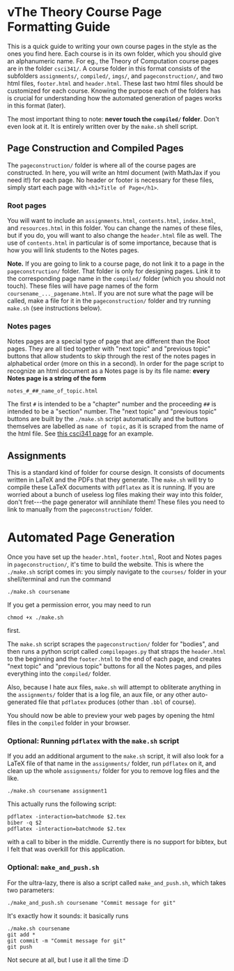 vThe Theory Course Page Formatting Guide
===

This is a quick guide to writing your own course pages in the style as the ones you find here. Each course is in its own folder, which you should give an alphanumeric name. For eg., the Theory of Computation course pages are in the folder `csci341/`. A course folder in this format consists of the  subfolders `assignments/`, `compiled/`, `imgs/`, and `pageconstruction/`, and two html files, `footer.html` and `header.html`. These last two html files should be customized for each course. Knowing the purpose each of the folders has is crucial for understanding how the automated generation of pages works in this format (later).

The most important thing to note: **never touch the `compiled/` folder**. Don't even look at it. It is entirely written over by the `make.sh` shell script.

## Page Construction and Compiled Pages

The `pageconstruction/` folder is where all of the course pages are constructed. In here, you will write an html document (with MathJax if you need it!) for each page. No header or footer is necessary for these files, simply start each page with `<h1>Title of Page</h1>`. 

### Root pages

You will want to include an `assignments.html`, `contents.html`, `index.html`, and `resources.html` in this folder. You can change the names of these files, but if you do, you will want to also change the `header.html` file as well. The use of `contents.html` in particular is of some importance, because that is how you will link students to the Notes pages.

**Note.** If you are going to link to a course page, do not link it to a page in the `pageconstruction/` folder. That folder is only for designing pages. Link it to the corresponding page name in the `compiled/` folder (which you should not touch). These files will have page names of the form `coursename_..._pagename.html`. If you are not sure what the page will be called, make a file for it in the `pageconstruction/` folder and try running `make.sh` (see instructions below).

### Notes pages

Notes pages are a special type of page that are different than the Root pages. They are all tied together with "next topic" and "previous topic" buttons that allow students to skip through the rest of the notes pages in alphabetical order (more on this in a second). In order for the page script to recognize an html document as a Notes page is by its file name: **every Notes page is a string of the form**
```
notes_#_##_name_of_topic.html
```
The first `#` is intended to be a "chapter" number and the proceeding `##` is intended to be a "section" number. The "next topic" and "previous topic" buttons are built by the `./make.sh` script automatically and the buttons themselves are labelled as `name of topic`, as it is scraped from the name of the html file. See [this csci341 page](./csci341/compiled/csci341_notes_1_03_language_acceptance.html) for an example.

## Assignments

This is a standard kind of folder for course design. It consists of documents written in LaTeX and the PDFs that they generate. The `make.sh` will try to compile these LaTeX documents with `pdflatex` as it is running. If you are worried about a bunch of useless log files making their way into this folder, don't fret---the page generator will annihilate them! These files you need to link to manually from the `pageconstruction/` folder.

# Automated Page Generation

Once you have set up the `header.html`, `footer.html`, Root and Notes pages in `pageconstruction/`, it's time to build the website. This is where the `./make.sh` script comes in: you simply navigate to the `courses/` folder in your shell/terminal and run the command 
```
./make.sh coursename
```
If you get a permission error, you may need to run 
```
chmod +x ./make.sh
```
first. 

The `make.sh` script scrapes the `pageconstruction/` folder for "bodies", and then runs a python script called `compilepages.py` that straps the `header.html` to the beginning and the `footer.html` to the end of each page, and creates "next topic" and "previous topic" buttons for all the Notes pages, and piles everything into the `compiled/` folder. 

Also, because I hate aux files, `make.sh` will attempt to obliterate anything in the `assignments/` folder that is a log file, an aux file, or any other auto-generated file that `pdflatex` produces (other than `.bbl` of course).

You should now be able to preview your web pages by opening the html files in the `compiled` folder in your browser.

### Optional: Running `pdflatex` with the `make.sh` script
If you add an additional argument to the `make.sh` script, it will also look for a LaTeX file of that name in the `assignments/` folder, run `pdflatex` on it, and clean up the whole  `assignments/` folder for you to remove log files and the like.
```
./make.sh coursename assignment1
```
This actually runs the following script: 
```
pdflatex -interaction=batchmode $2.tex
biber -q $2
pdflatex -interaction=batchmode $2.tex
```
with a call to biber in the middle. Currently there is no support for bibtex, but I felt that was overkill for this application.

### Optional: `make_and_push.sh`

For the ultra-lazy, there is also a script called `make_and_push.sh`, which takes two parameters:
```
./make_and_push.sh coursename "Commit message for git"
```
It's exactly how it sounds: it basically runs 
```
./make.sh coursename
git add *
git commit -m "Commit message for git"
git push
``` 
Not secure at all, but I use it all the time :D